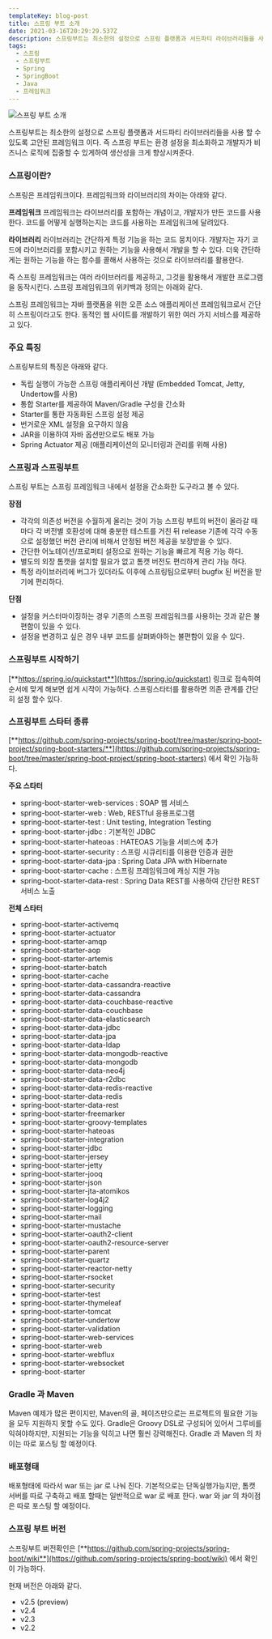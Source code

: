 ```yaml
---
templateKey: blog-post
title: 스프링 부트 소개
date: 2021-03-16T20:29:29.537Z
description: 스프링부트는 최소한의 설정으로 스프링 플랫폼과 서드파티 라이브러리들을 사용 할 수 있도록 고안된 프레임워크 이다. 즉 스프링 부트는 환경 설정을 최소화하고 개발자가 비즈니스 로직에 집중할 수 있게하여 생산성을 크게 향상시켜준다.
tags:
  - 스프링
  - 스프링부트
  - Spring
  - SpringBoot
  - Java
  - 프레임워크
---
```


![스프링 부트 소개](/assets/springboot.png "스프링 부트 소개")

스프링부트는 최소한의 설정으로 스프링 플랫폼과 서드파티 라이브러리들을 사용 할 수 있도록 고안된 프레임워크 이다. 즉 스프링 부트는 환경 설정을 최소화하고 개발자가 비즈니스 로직에 집중할 수 있게하여 생산성을 크게 향상시켜준다.

### 스프링이란?

스프링은 프레임워크이다. 프레임워크와 라이브러리의 차이는 아래와 같다.

**프레임워크**
프레임워크는 라이브러리를 포함하는 개념이고, 개발자가 만든 코드를 사용한다. 코드를 어떻게 실행하는지는 코드를 사용하는 프레임워크에 달려있다.

**라이브러리**
라이브러리는 간단하게 특정 기능을 하는 코드 뭉치이다. 개발자는 자기 코드에 라이브러리를 포함시키고 원하는 기능을 사용해서 개발을 할 수 있다. 더욱 간단하게는 원하는 기능을 하는 함수를 콜해서 사용하는 것으로 라이브러리를 활용한다.

즉 스프링 프레임워크는 여러 라이브러리를 제공하고, 그것을 활용해서 개발한 프로그램을 동작시킨다. 스프링 프레임워크의 위키백과 정의는 아래와 같다.

스프링 프레임워크는 자바 플랫폼을 위한 오픈 소스 애플리케이션 프레임워크로서 간단히 스프링이라고도 한다. 동적인 웹 사이트를 개발하기 위한 여러 가지 서비스를 제공하고 있다.

### 주요 특징

스프링부트의 특징은 아래와 같다.

- 독립 실행이 가능한 스프링 애플리케이션 개발 (Embedded Tomcat, Jetty, Undertow를 사용)
- 통합 Starter를 제공하여 Maven/Gradle 구성을 간소화
- Starter를 통한 자동화된 스프링 설정 제공
- 번거로운 XML 설정을 요구하지 않음
- JAR을 이용하여 자바 옵션만으로도 배포 가능
- Spring Actuator 제공 (애플리케이션의 모니터링과 관리를 위해 사용)

### 스프링과 스프링부트

스프링 부트는 스프링 프레임워크 내에서 설정을 간소화한 도구라고 볼 수 있다.

**장점**

- 각각의 의존성 버전을 수월하게 올리는 것이 가능 스프링 부트의 버전이 올라갈 때마다 각 버전별 호환성에 대해 충분한 테스트를 거친 뒤 release 기존에 각각 수동으로 설정했던 버전 관리에 비해서 안정된 버전 제공을 보장받을 수 있다.
- 간단한 어노테이션/프로퍼티 설정으로 원하는 기능을 빠르게 적용 가능 하다.
- 별도의 외장 톰캣을 설치할 필요가 없고 톰캣 버전도 편리하게 관리 가능 하다.
- 특정 라이브러리에 버그가 있더라도 이후에 스프링팀으로부터 bugfix 된 버전을 받기에 편리하다.

**단점**

- 설정을 커스터마이징하는 경우 기존의 스프링 프레임워크를 사용하는 것과 같은 불편함이 있을 수 있다.
- 설정을 변경하고 싶은 경우 내부 코드를 살펴봐야하는 불편함이 있을 수 있다.

### 스프링부트 시작하기

[**https://spring.io/quickstart**](https://spring.io/quickstart) 링크로 접속하여 순서에 맞게 해보면 쉽게 시작이 가능하다.
스프링스타터를 활용하면 의존 관계를 간단히 설정 할수 있다.

### 스프링부트 스타터 종류

[**https://github.com/spring-projects/spring-boot/tree/master/spring-boot-project/spring-boot-starters/**](https://github.com/spring-projects/spring-boot/tree/master/spring-boot-project/spring-boot-starters) 에서 확인 가능하다.

**주요 스타터**

- spring-boot-starter-web-services : SOAP 웹 서비스
- spring-boot-starter-web : Web, RESTful 응용프로그램
- spring-boot-starter-test : Unit testing, Integration Testing
- spring-boot-starter-jdbc : 기본적인 JDBC
- spring-boot-starter-hateoas : HATEOAS 기능을 서비스에 추가
- spring-boot-starter-security : 스프링 시큐리티를 이용한 인증과 권한
- spring-boot-starter-data-jpa : Spring Data JPA with Hibernate
- spring-boot-starter-cache : 스프링 프레임워크에 캐싱 지원 가능
- spring-boot-starter-data-rest : Spring Data REST를 사용하여 간단한 REST 서비스 노출

**전체 스타터**

- spring-boot-starter-activemq
- spring-boot-starter-actuator
- spring-boot-starter-amqp
- spring-boot-starter-aop
- spring-boot-starter-artemis
- spring-boot-starter-batch
- spring-boot-starter-cache
- spring-boot-starter-data-cassandra-reactive
- spring-boot-starter-data-cassandra
- spring-boot-starter-data-couchbase-reactive
- spring-boot-starter-data-couchbase
- spring-boot-starter-data-elasticsearch
- spring-boot-starter-data-jdbc
- spring-boot-starter-data-jpa
- spring-boot-starter-data-ldap
- spring-boot-starter-data-mongodb-reactive
- spring-boot-starter-data-mongodb
- spring-boot-starter-data-neo4j
- spring-boot-starter-data-r2dbc
- spring-boot-starter-data-redis-reactive
- spring-boot-starter-data-redis
- spring-boot-starter-data-rest
- spring-boot-starter-freemarker
- spring-boot-starter-groovy-templates
- spring-boot-starter-hateoas
- spring-boot-starter-integration
- spring-boot-starter-jdbc
- spring-boot-starter-jersey
- spring-boot-starter-jetty
- spring-boot-starter-jooq
- spring-boot-starter-json
- spring-boot-starter-jta-atomikos
- spring-boot-starter-log4j2
- spring-boot-starter-logging
- spring-boot-starter-mail
- spring-boot-starter-mustache
- spring-boot-starter-oauth2-client
- spring-boot-starter-oauth2-resource-server
- spring-boot-starter-parent
- spring-boot-starter-quartz
- spring-boot-starter-reactor-netty
- spring-boot-starter-rsocket
- spring-boot-starter-security
- spring-boot-starter-test
- spring-boot-starter-thymeleaf
- spring-boot-starter-tomcat
- spring-boot-starter-undertow
- spring-boot-starter-validation
- spring-boot-starter-web-services
- spring-boot-starter-web
- spring-boot-starter-webflux
- spring-boot-starter-websocket
- spring-boot-starter

### Gradle 과 Maven

Maven 예제가 많은 편이지만, Maven의 골, 페이즈만으로는 프로젝트의 필요한 기능을 모두 지원하지 못할 수도 있다. Gradle은 Groovy DSL로 구성되어 있어서 그루비를 익혀야하지만, 지원되는 기능을 익히고 나면 훨씬 강력해진다.
Gradle 과 Maven 의 차이는 따로 포스팅 할 예정이다.

### 배포형태

배포형태에 따라서 war 또는 jar 로 나눠 진다. 기본적으로는 단독실행가능지만, 톰캣 서버를 따로 구축하고 배포 할때는 일반적으로 war 로 배포 한다.
war 와 jar 의 차이점은 따로 포스팅 할 예정이다.

### 스프링 부트 버전

스프링부트 버전확인은 [**https://github.com/spring-projects/spring-boot/wiki**](https://github.com/spring-projects/spring-boot/wiki) 에서 확인이 가능하다.

현재 버전은 아래와 같다.

- v2.5 (preview)
- v2.4
- v2.3
- v2.2

